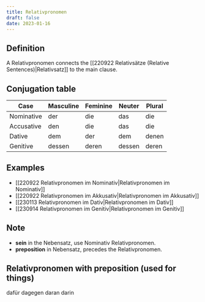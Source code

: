 ```yaml
---
title: Relativpronomen
draft: false
date: 2023-01-16
---
```


## Definition
A Relativpronomen connects the [[220922 Relativsätze (Relative Sentences)|Relativsatz]] to the main clause.
## Conjugation table 
| Case        | Masculine | Feminine | Neuter  | Plural  |
|-------------|-----------|----------|---------|---------|
| Nominative  | der       | die      | das     | die     |
| Accusative  | den       | die      | das     | die     |
| Dative      | dem       | der      | dem     | denen   |
| Genitive    | dessen    | deren    | dessen  | deren   |

## Examples
- [[220922 Relativpronomen im Nominativ|Relativpronomen im Nominativ]]
- [[220922 Relativpronomen im Akkusativ|Relativpronomen im Akkusativ]]
- [[230113 Relativpronomen im Dativ|Relativpronomen im Dativ]]
- [[230914 Relativpronomen im Genitiv|Relativpronomen im Genitiv]]

## Note 
- **sein** in the Nebensatz, use Nominativ Relativpronomen.
- **preposition** in Nebensatz, precedes the Relativpronomen.
## Relativpronomen with preposition (used for things)
dafür
dagegen
daran
darin


